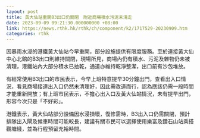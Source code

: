 ```yaml
---
layout: post
title: 黃大仙站重開B3出口仍關閉　附近商場積水污泥未清走
date: 2023-09-09 09:21:30.000000000 +08:00
link: https://news.rthk.hk/rthk/ch/component/k2/1717529-20230909.htm
categories: rthk
---
```


因暴雨水浸的港鐵黃大仙站今早重開，部分設施提供有限度服務。至於連接黃大仙中心北館的B3出口則維持關閉，現場所見，商場內仍有積水、污泥及雜物仍未被清理，港鐵站內大部分積水已抽乾，通道亦維持乾淨整潔，出口前有沙包堆放。

有經常使用B3出口的市民表示，今早上班特意提早30分鐘出門，查看出入口情況，看見商場接連出入口仍然未清理好，因此需改道而行，認為應該仍需一段時間才能重新開放；有上班市民表示，不擔心出入口及黃大仙站情況，未有提早出門，形容今次只是「不好彩」。

港鐵表示，黃大仙站部分設備因水浸損壞，復修需時，B3出入口仍需關閉，預計排隊出入閘及候車時間可能較長，建議有關市民可以選擇使用樂富及鑽石山站乘搭觀塘綫，並為行程預留充裕時間。
